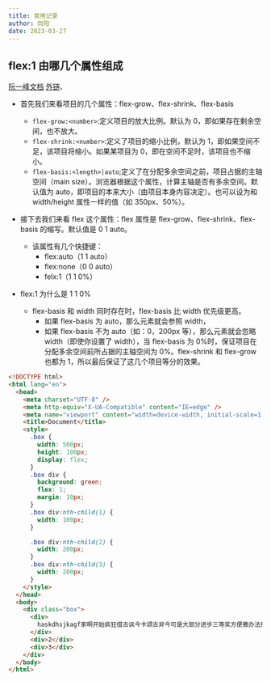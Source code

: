 ```yaml
---
title: 常用记录
author: 向阳
date: 2023-03-27
---
```


## flex:1 由哪几个属性组成

[阮一峰文档](https://www.ruanyifeng.com/blog/2015/07/flex-grammar.html)
[外链](https://mp.weixin.qq.com/s?__biz=MjM5MDA2MTI1MA==&mid=2649125863&idx=2&sn=01073e195d282f5830c2ad41a428876f&chksm=be58544a892fdd5c54106e6516db839481a3a61e8810827f6e8f5d70d039252e474a588131e9&scene=27)、

- 首先我们来看项目的几个属性：flex-grow、flex-shrink、flex-basis

  - `flex-grow:<number>`:定义项目的放大比例。默认为 0，即如果存在剩余空间，也不放大。
  - `flex-shrink:<number>`:定义了项目的缩小比例，默认为 1，即如果空间不足，该项目将缩小。如果某项目为 0，即在空间不足时，该项目也不缩小。
  - `flex-basis:<length>|auto`;定义了在分配多余空间之前，项目占据的主轴空间（main size）。浏览器根据这个属性，计算主轴是否有多余空间。默认值为 auto，即项目的本来大小（由项目本身内容决定）。也可以设为和 width/height 属性一样的值（如 350px、50%）。

- 接下去我们来看 flex 这个属性：flex 属性是 flex-grow、flex-shrink、flex-basis 的缩写。默认值是 0 1 auto。

  - 该属性有几个快捷键：
    - flex:auto（1 1 auto）
    - flex:none（0 0 auto）
    - felx:1（1 1 0%）

- flex:1 为什么是 1 1 0%
  - flex-basis 和 width 同时存在时，flex-basis 比 width 优先级更高。
    - 如果 flex-basis 为 auto，那么元素就会参照 width，
    - 如果 flex-basis 不为 auto（如：0，200px 等），那么元素就会忽略 width（即使你设置了 width），当 flex-basis 为 0%时，保证项目在分配多余空间前所占据的主轴空间为 0%。flex-shrink 和 flex-grow 也都为 1，所以最后保证了这几个项目等分的效果。

```html
<!DOCTYPE html>
<html lang="en">
  <head>
    <meta charset="UTF-8" />
    <meta http-equiv="X-UA-Compatible" content="IE=edge" />
    <meta name="viewport" content="width=device-width, initial-scale=1.0" />
    <title>Document</title>
    <style>
      .box {
        width: 500px;
        height: 100px;
        display: flex;
      }
      .box div {
        background: green;
        flex: 1;
        margin: 10px;
      }
      .box div:nth-child(1) {
        width: 100px;
      }

      .box div:nth-child(2) {
        width: 200px;
      }
      .box div:nth-child(3) {
        width: 200px;
      }
    </style>
  </head>
  <body>
    <div class="box">
      <div>
        haskdhsjkagf家啊开始疯狂借古讽今卡颂古非今可是大部分进步三等奖方便撒办法撒把房间卡办法
      </div>
      <div>2</div>
      <div>3</div>
    </div>
  </body>
</html>
```
